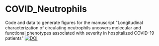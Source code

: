 # COVID_Neutrophils
Code and data to generate figures for the manuscript "Longitudinal characterization of circulating neutrophils uncovers molecular and functional phenotypes associated with severity in hospitalized COVID-19 patients"
[![DOI](https://zenodo.org/badge/356050776.svg)](https://zenodo.org/badge/latestdoi/356050776)
